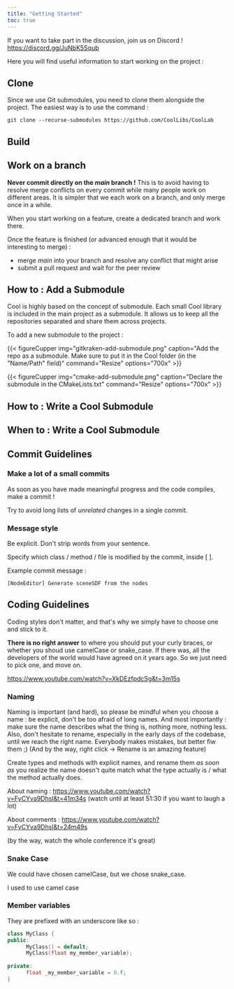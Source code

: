 ```yaml
---
title: "Getting Started"
toc: true
---
```


If you want to take part in the discussion, join us on Discord ! https://discord.gg/JuNbK5Squb

Here you will find useful information to start working on the project :

## Clone

Since we use Git submodules, you need to clone them alongside the project. The easiest way is to use the command :
```
git clone --recurse-submodules https://github.com/CoolLibs/CoolLab
```

## Build

## Work on a branch

**Never commit directly on the *main* branch !** This is to avoid having to resolve merge conflicts on every commit while many people work on different areas. It is simpler that we each work on a branch, and only merge once in a while.

When you start working on a feature, create a dedicated branch and work there.

Once the feature is finished (or advanced enough that it would be interesting to merge) :
- merge *main* into your branch and resolve any conflict that might arise
- submit a pull request and wait for the peer review

## How to : Add a Submodule

Cool is highly based on the concept of submodule. Each small Cool library is included in the main project as a submodule. It allows us to keep all the repositories separated and share them across projects.

To add a new submodule to the project :

{{< figureCupper
img="gitkraken-add-submodule.png" 
caption="Add the repo as a submodule. Make sure to put it in the Cool folder (in the \"Name/Path\" field)"
command="Resize" 
options="700x" >}}

{{< figureCupper
img="cmake-add-submodule.png" 
caption="Declare the submodule in the CMakeLists.txt" 
command="Resize" 
options="700x" >}}

## How to : Write a Cool Submodule

## When to : Write a Cool Submodule

## Commit Guidelines

### Make a lot of a small commits

As soon as you have made meaningful progress and the code compiles, make a commit !

Try to avoid long lists of *unrelated* changes in a single commit.

### Message style

Be explicit. Don't strip words from your sentence.

Specify which class / method / file is modified by the commit, inside [ ].

Example commit message :
```
[NodeEditor] Generate sceneSDF from the nodes
```

## Coding Guidelines

Coding styles don't matter, and that's why we simply have to choose one and stick to it.

**There is no right answer** to where you should put your curly braces, or whether you shoud use camelCase or snake_case. If there was, all the developers of the world would have agreed on it years ago.
So we just need to pick one, and move on.

https://www.youtube.com/watch?v=XkDEzfpdcSg&t=3m15s

### Naming

Naming is important (and hard), so please be mindful when you choose a name : be explicit, don't be too afraid of long names. And most importantly : make sure the name describes what the thing is, nothing more, nothing less.
Also, don't hesitate to rename, especially in the early days of the codebase, until we reach the right name. Everybody makes mistakes, but better fiw them ;) (And by the way, right click -> Rename is an amazing feature)

Create types and methods with explicit names, and rename them *as soon as* you realize the name doesn't quite match what the type actually is / what the method actually does.

About naming :
https://www.youtube.com/watch?v=FyCYva9DhsI&t=41m34s (watch until at least 51:30 if you want to laugh a lot)

About comments :
https://www.youtube.com/watch?v=FyCYva9DhsI&t=24m49s

(by the way, watch the whole conference it's great)

### Snake Case

We could have chosen camelCase, but we chose snake_case.

I used to use camel case

### Member variables

They are prefixed with an underscore like so :

```cpp
class MyClass {
public:
      MyClass() = default;
      MyClass(float my_member_variable);
      
private:
      float _my_member_variable = 0.f;
}
```
